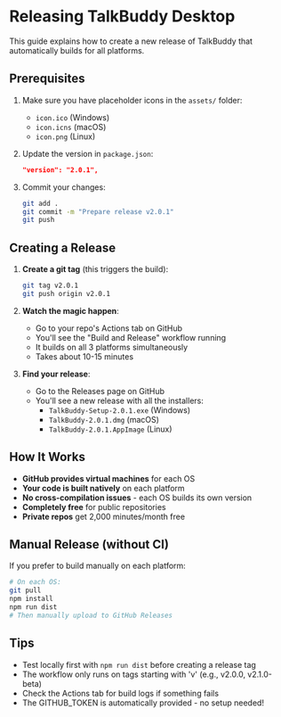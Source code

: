 # Releasing TalkBuddy Desktop

This guide explains how to create a new release of TalkBuddy that automatically builds for all platforms.

## Prerequisites

1. Make sure you have placeholder icons in the `assets/` folder:
   - `icon.ico` (Windows)
   - `icon.icns` (macOS)  
   - `icon.png` (Linux)

2. Update the version in `package.json`:
   ```json
   "version": "2.0.1",
   ```

3. Commit your changes:
   ```bash
   git add .
   git commit -m "Prepare release v2.0.1"
   git push
   ```

## Creating a Release

1. **Create a git tag** (this triggers the build):
   ```bash
   git tag v2.0.1
   git push origin v2.0.1
   ```

2. **Watch the magic happen**:
   - Go to your repo's Actions tab on GitHub
   - You'll see the "Build and Release" workflow running
   - It builds on all 3 platforms simultaneously
   - Takes about 10-15 minutes

3. **Find your release**:
   - Go to the Releases page on GitHub
   - You'll see a new release with all the installers:
     - `TalkBuddy-Setup-2.0.1.exe` (Windows)
     - `TalkBuddy-2.0.1.dmg` (macOS)
     - `TalkBuddy-2.0.1.AppImage` (Linux)

## How It Works

- **GitHub provides virtual machines** for each OS
- **Your code is built natively** on each platform
- **No cross-compilation issues** - each OS builds its own version
- **Completely free** for public repositories
- **Private repos** get 2,000 minutes/month free

## Manual Release (without CI)

If you prefer to build manually on each platform:

```bash
# On each OS:
git pull
npm install
npm run dist
# Then manually upload to GitHub Releases
```

## Tips

- Test locally first with `npm run dist` before creating a release tag
- The workflow only runs on tags starting with 'v' (e.g., v2.0.0, v2.1.0-beta)
- Check the Actions tab for build logs if something fails
- The GITHUB_TOKEN is automatically provided - no setup needed!